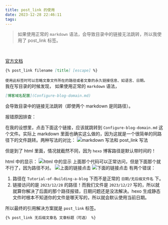 ```yaml
---
title: post_link 的使用
date: 2023-12-28 22:46:11
tags:
---
```

> 如果使用正常的 `markdown` 语法，会导致目录中的链接无法跳转，所以我使用了 post_link 标签。

<br>

[官方文档](https://hexo.io/zh-cn/docs/tag-plugins#%E5%BC%95%E7%94%A8%E6%96%87%E7%AB%A0)

```markdown
{% post_link filename [title] [escape] %}
```
`使用此标签时可以忽略文章文件所在的路径或者文章的永久链接信息、如语言、日期。`
<br>
我在写目录的时候发现，
如果使用正常的 `markdown` 语法，
```markdown
[博客域名配置](Configure-blog-domain.md)
```
会导致目录中的链接无法跳转（即使两个 markdown 是同路径）。
<br>

报错原因排查：

在我的设想里，点击下面这个链接，应该就跳转到 `Configure-blog-domain.md` 这个文件。实际上 markdown 里面也确实这么做的，因为这就是一个很简单的同路径下的文件跳转。两种写法的对比：
![markdown 写法和 post_link 写法](example.webp)

但是到了 html 里面，情况就截然不同，因为 `hexo` 博客路径是默认带时间的！

html 中的显示：
![html 中的显示](example2.webp)
上面那个代码可以正常访问，但是下面那个就不行了，因为路径不对。
![上面的链接点击](up.webp)
![下面的链接点击](down.webp)
有两个错误：
1. 路径在 `Tutorial-of-Building-a-blog` 下而不是正常的 `日期/无后缀文件名` 下。
2. 链接访问的是 `2023/12/28` 的路径！而我们文件是 `2023/12/27` 写的，所以就就算你解决了后面的那个路径报错，日期问题还是没法解决。hexo 生成静态文件时根本不知道你的文件是哪天写的，所以就会默认使用当前日期。

所以最终的引用解决方案就是 `post_link` 标签。

```markdown
{% post_link 无后缀文章名 文章标题（可选） %}
```
